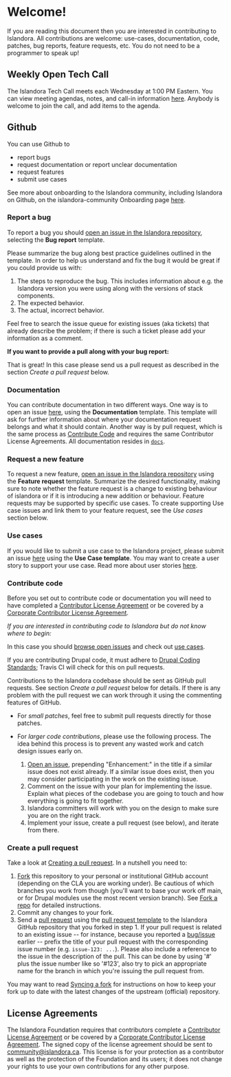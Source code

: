 # Welcome!

If you are reading this document then you are interested in contributing to Islandora. All contributions are welcome: use-cases, documentation, code, patches, bug reports, feature requests, etc. You do not need to be a programmer to speak up!

## Weekly Open Tech Call

The Islandora Tech Call meets each Wednesday at 1:00 PM Eastern. You can view meeting agendas, notes, and call-in information [here](https://github.com/Islandora/islandora-community/wiki/Weekly-Open-Tech-Call). Anybody is welcome to join the call, and add items to the agenda.

## Github

You can use Github to 
- report bugs
- request documentation or report unclear documentation
- request features
- submit use cases

See more about onboarding to the Islandora community, including Islandora on Github, on the islandora-community Onboarding page [here](https://github.com/Islandora/islandora-community/wiki/Onboarding-Checklist#general-onboarding).

### Report a bug
To report a bug you should [open an issue in the Islandora repository](https://github.com/Islandora/documentation/issues/new/choose), selecting the **Bug report** template. 

Please summarize the bug along best practice guidelines outlined in the template. In order to help us understand and fix the bug it would be great if you could provide us with:

1. The steps to reproduce the bug. This includes information about e.g. the Islandora version you were using along with the versions of stack components.
2. The expected behavior.
3. The actual, incorrect behavior.

Feel free to search the issue queue for existing issues (aka tickets) that already describe the problem; if there is such a ticket please add your information as a comment.

**If you want to provide a pull along with your bug report:**

That is great! In this case please send us a pull request as described in the section _Create a pull request_  below.

### Documentation

You can contribute documentation in two different ways. One way is to open an issue [here](https://github.com/Islandora/documentation/issues/new/choose), using the **Documentation** template. This template will ask for further information about where your documentation request belongs and what it should contain.
Another way is by pull request, which is the same process as [Contribute Code](https://github.com/Islandora/documentation/blob/main/CONTRIBUTING.md#contribute-code) and requires the same Contributor License Agreements. All documentation resides in [`docs`](https://github.com/Islandora/documentation/tree/main/docs).

### Request a new feature

To request a new feature, [open an issue in the Islandora repository](https://github.com/Islandora/documentation/issues/new/choose) using the **Feature request** template. Summarize the desired functionality, making sure to note whether the feature request is a change to existing behaviour of islandora or if it is introducing a new addition or behaviour. Feature requests may be supported by specific use cases. To create supporting Use case issues and link them to your feature request, see the _Use cases_ section below. 


### Use cases
If you would like to submit a use case to the Islandora project, please submit an issue [here](https://github.com/Islandora/documentation/issues/new/choose) using the **Use Case template**. You may want to create a user story to support your use case. Read more about user stories [here](https://en.wikipedia.org/wiki/User_story#Principle).

### Contribute code

Before you set out to contribute code or documentation you will need to have completed a [Contributor License Agreement](https://github.com/Islandora/islandora-community/wiki/Onboarding-Checklist#contributor-license-agreements) or be covered by a [Corporate Contributor License Agreement](https://github.com/Islandora/islandora-community/wiki/Onboarding-Checklist#contributor-license-agreements). 

_If you are interested in contributing code to Islandora but do not know where to begin:_

In this case you should [browse open issues](https://github.com/Islandora/documentation/issues) and check out [use cases](https://github.com/Islandora/documentation/labels/Type%3A%20use%20case).

If you are contributing Drupal code, it must adhere to [Drupal Coding Standards](https://www.drupal.org/coding-standards); Travis CI will check for this on pull requests.

Contributions to the Islandora codebase should be sent as GitHub pull requests. See section _Create a pull request_ below for details. If there is any problem with the pull request we can work through it using the commenting features of GitHub.

* For _small patches_, feel free to submit pull requests directly for those patches.
* For _larger code contributions_, please use the following process. The idea behind this process is to prevent any wasted work and catch design issues early on.

    1. [Open an issue](https://github.com/Islandora/documentation/issues/new), prepending "Enhancement:" in the title if a similar issue does not exist already. If a similar issue does exist, then you may consider participating in the work on the existing issue.
    2. Comment on the issue with your plan for implementing the issue. Explain what pieces of the codebase you are going to touch and how everything is going to fit together.
    3. Islandora committers will work with you on the design to make sure you are on the right track.
    4. Implement your issue, create a pull request (see below), and iterate from there.

### Create a pull request

Take a look at [Creating a pull request](https://help.github.com/articles/creating-a-pull-request). In a nutshell you need to:

1. [Fork](https://help.github.com/articles/fork-a-repo) this repository to your personal or institutional GitHub account (depending on the CLA you are working under). Be cautious of which branches you work from though (you'll want to base your work off main, or for Drupal modules use the most recent version branch). See [Fork a repo](https://help.github.com/articles/fork-a-repo) for detailed instructions.
2. Commit any changes to your fork.
3. Send a [pull request](https://help.github.com/articles/creating-a-pull-request) using the [pull request template](https://github.com/Islandora/documentation/blob/main/.github/PULL_REQUEST_TEMPLATE.md) to the Islandora GitHub repository that you forked in step 1.  If your pull request is related to an existing issue -- for instance, because you reported a [bug/issue](https://github.com/Islandora/documentation/issues) earlier -- prefix the title of your pull request with the corresponding issue number (e.g. `issue-123: ...`). Please also include a reference to the issue in the description of the pull. This can be done by using '#' plus the issue number like so '#123', also try to pick an appropriate name for the branch in which you're issuing the pull request from.

You may want to read [Syncing a fork](https://help.github.com/articles/syncing-a-fork) for instructions on how to keep your fork up to date with the latest changes of the upstream (official) repository.

## License Agreements

The Islandora Foundation requires that contributors complete a [Contributor License Agreement](https://github.com/Islandora/islandora-community/wiki/Onboarding-Checklist#contributor-license-agreements) or be covered by a [Corporate Contributor License Agreement](https://github.com/Islandora/islandora-community/wiki/Onboarding-Checklist#contributor-license-agreements). The signed copy of the license agreement should be sent to <a href="mailto:community@islandora.ca?Subject=Contributor%20License%20Agreement" target="_top">community@islandora.ca</a>. This license is for your protection as a contributor as well as the protection of the Foundation and its users; it does not change your rights to use your own contributions for any other purpose.
